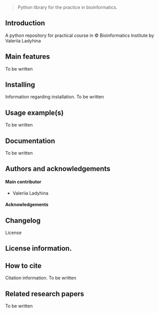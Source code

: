 > Python library for the practice in bioinformatics.

## Introduction
A python repository for practical course in © Bioinformatics Institute by Valeriia Ladyhina

## Main features
To be written

## Installing
Information regarding installation.
To be written

## Usage example(s)
To be written

## Documentation
To be written

## Authors and acknowledgements
#### Main contributor
* Valeriia Ladyhina

#### Acknowledgements

## Changelog
License
## License information.

## How to cite
Citation information.
To be written

## Related research papers
To be written 
